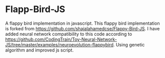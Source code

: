 # Flapp-Bird-JS
A flappy bird implementation in javascript.
This flappy bird implementation is forked from https://github.com/shajalahamedcse/Flappy-Bird-JS.
I have added neural network compatibility to this code according to https://github.com/CodingTrain/Toy-Neural-Network-JS/tree/master/examples/neuroevolution-flappybird.
Using genetic algorithm and improved js script.
